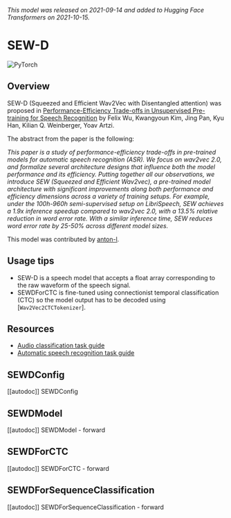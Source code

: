 <!--Copyright 2021 The HuggingFace Team. All rights reserved.

Licensed under the Apache License, Version 2.0 (the "License"); you may not use this file except in compliance with
the License. You may obtain a copy of the License at

http://www.apache.org/licenses/LICENSE-2.0

Unless required by applicable law or agreed to in writing, software distributed under the License is distributed on
an "AS IS" BASIS, WITHOUT WARRANTIES OR CONDITIONS OF ANY KIND, either express or implied. See the License for the
specific language governing permissions and limitations under the License.

⚠️ Note that this file is in Markdown but contain specific syntax for our doc-builder (similar to MDX) that may not be
rendered properly in your Markdown viewer.

-->
*This model was released on 2021-09-14 and added to Hugging Face Transformers on 2021-10-15.*

# SEW-D

<div class="flex flex-wrap space-x-1">
<img alt="PyTorch" src="https://img.shields.io/badge/PyTorch-DE3412?style=flat&logo=pytorch&logoColor=white">
</div>

## Overview

SEW-D (Squeezed and Efficient Wav2Vec with Disentangled attention) was proposed in [Performance-Efficiency Trade-offs
in Unsupervised Pre-training for Speech Recognition](https://huggingface.co/papers/2109.06870) by Felix Wu, Kwangyoun Kim,
Jing Pan, Kyu Han, Kilian Q. Weinberger, Yoav Artzi.

The abstract from the paper is the following:

*This paper is a study of performance-efficiency trade-offs in pre-trained models for automatic speech recognition
(ASR). We focus on wav2vec 2.0, and formalize several architecture designs that influence both the model performance
and its efficiency. Putting together all our observations, we introduce SEW (Squeezed and Efficient Wav2vec), a
pre-trained model architecture with significant improvements along both performance and efficiency dimensions across a
variety of training setups. For example, under the 100h-960h semi-supervised setup on LibriSpeech, SEW achieves a 1.9x
inference speedup compared to wav2vec 2.0, with a 13.5% relative reduction in word error rate. With a similar inference
time, SEW reduces word error rate by 25-50% across different model sizes.*

This model was contributed by [anton-l](https://huggingface.co/anton-l).

## Usage tips

- SEW-D is a speech model that accepts a float array corresponding to the raw waveform of the speech signal.
- SEWDForCTC is fine-tuned using connectionist temporal classification (CTC) so the model output has to be decoded
  using [`Wav2Vec2CTCTokenizer`].

## Resources

- [Audio classification task guide](../tasks/audio_classification)
- [Automatic speech recognition task guide](../tasks/asr)

## SEWDConfig

[[autodoc]] SEWDConfig

## SEWDModel

[[autodoc]] SEWDModel
    - forward

## SEWDForCTC

[[autodoc]] SEWDForCTC
    - forward

## SEWDForSequenceClassification

[[autodoc]] SEWDForSequenceClassification
    - forward
